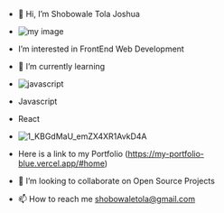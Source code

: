 - 👋 Hi, I’m Shobowale Tola Joshua
- ![my image](https://user-images.githubusercontent.com/54154401/124410806-1fbd9e80-dd43-11eb-84c3-9073aeeb6610.jpeg)

- I’m interested in FrontEnd Web Development
- 🌱 I’m currently learning 
- ![javascript](https://user-images.githubusercontent.com/54154401/124411208-023d0480-dd44-11eb-9ba6-a5d2d3f70c15.png)

- Javascript
- React
- ![1_KBGdMaU_emZX4XR1AvkD4A](https://user-images.githubusercontent.com/54154401/124411228-0c5f0300-dd44-11eb-82ea-997b705dcf13.gif)
- Here is a link to my Portfolio (https://my-portfolio-blue.vercel.app/#home)
- 💞️ I’m looking to collaborate on Open Source Projects
- 📫 How to reach me shobowaletola@gmail.com 

<!---
CAMPSLOPY/CAMPSLOPY is a ✨ special ✨ repository because its `README.md` (this file) appears on your GitHub profile.
You can click the Preview link to take a look at your changes.
--->
